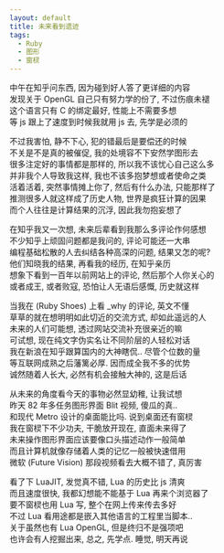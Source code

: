 ```yaml
---
layout: default
title: 未来看到遗迹
tags:
  - Ruby
  - 图形
  - 窗棂
---
```

  
中午在知乎问东西, 因为碰到好人答了更详细的内容  
发现关于 OpenGL 自己只有努力学的份了, 不过伤痕未褪  
这个语言只有 C 的绑定最好, 性能上不需要多想  
等 js 跟上了速度到时候我就用 js 去, 先学是必须的  
  
不过我害怕, 静不下心, 犯的错最后是要偿还的时候  
不关是不是真的被催促, 我的处境容不下安然学图形去  
很多注定好的事情都是那样的, 所以我不该忧心自己这么多  
并非我个人导致我这样, 我也不该多抱梦想或者使命之类  
活着活着, 突然事情摊上你了, 然后有什么办法, 只能那样了  
推测很多人就这样成了历史人物, 世界是疯狂计算的因果  
而个人往往是计算结果的沉浮, 因此我勿抱妄想了  
  
在知乎我又一次想, 未来后辈看到我那么多评论作何感想  
不少知乎上顽固问题都是我问的, 评论可能还一大串  
编程基础松散的人去纠结各种高深的问题, 结果又怎的呢?  
他们知晓我的结果, 再看我的经历, 在知乎亲历  
想象下看到一百年以前网站上的评论, 然后那个人你关心的  
或者成王, 或者败寇, 恐怕让人无语后感慨, 历史就这样  
  
当我在 (Ruby Shoes) 上看 _why 的评论, 英文不懂  
草草的就在想明明如此切近的交流方式, 却如此遥远的人  
未来的人们可能想, 透过网站交流补充很亲近的嘛  
可试想, 现在纯文字伪实名让不同阶层的人轻松对话  
我在新浪在知乎跟算国内的大神瞎侃.. 尽管个位数的量  
等互联网成熟之后藩篱必厚. 因而成全我不多的优势  
诚然随着人长大, 必然有机会接触大神的, 这是后话  
  
从未来的角度看今天的事物必然显幼稚, 让我试想  
昨天 82 年多任务图形界面 Blit 视频, 傻瓜的真..  
和现代 Metro 设计的桌面能比吗. 说到桌面还有窗棂  
我在窗棂下不少功夫, 干脆放开现在, 直面未来得了  
未来操作图形界面应该要像口头描述动作一般简单  
而且计算机就像存储着人类的记忆一般被快速借用  
微软 (Future Vision) 那段视频看去大概不错了, 真厉害  
  
看了下 LuaJIT, 发觉真不错, Lua 的历史比 js 清爽  
而且速度很快, 我都幻想能不能基于 Lua 再来个浏览器了  
要不窗棂也用 Lua 写, 整个在网上传来传去多好  
不过 Lua 看用途都是嵌入其他语言的工程里当脚本..  
关于虽然也有 Lua OpenGL, 但是终归不是强项吧  
也许会有人挖掘出来, 总之, 先学点. 睡觉, 明天再说  
